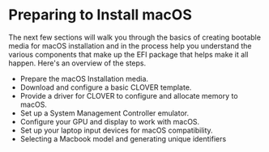 # Preparing to Install macOS

The next few sections will walk you through the basics of creating bootable media for macOS installation and in the process help you understand the various components that make up the EFI package that helps make it all happen.  Here's an overview of the steps.

* Prepare the macOS Installation media.
* Download and configure a basic CLOVER template.    
* Provide a driver for CLOVER to configure and allocate memory to macOS.
* Set up a System Management Controller emulator.
* Configure your GPU and display to work with macOS.
* Set up your laptop input devices for macOS compatibility.
* Selecting a Macbook model and generating unique identifiers





